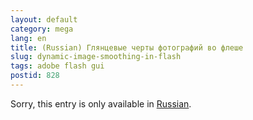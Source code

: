 ```yaml
---
layout: default
category: mega
lang: en
title: (Russian) Глянцевые черты фотографий во флеше
slug: dynamic-image-smoothing-in-flash
tags: adobe flash gui 
postid: 828
---
```

<p>Sorry, this entry is only available in <a href="/mega/export/getposts.php">Russian</a>.</p>
